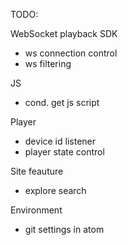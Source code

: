 TODO:

WebSocket playback SDK
  - ws connection control
  - ws filtering

JS
- cond. get js script

Player
  - device id listener
  - player state control


Site feauture
  - explore search

Environment
  - git settings in atom
